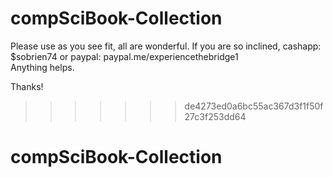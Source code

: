 

# compSciBook-Collection

Please use as you see fit, all are wonderful. If you are so inclined, cashapp: $sobrien74 or paypal: paypal.me/experiencethebridge1  
Anything helps.

Thanks!
>>>>>>> de4273ed0a6bc55ac367d3f1f50f27c3f253dd64
# compSciBook-Collection


